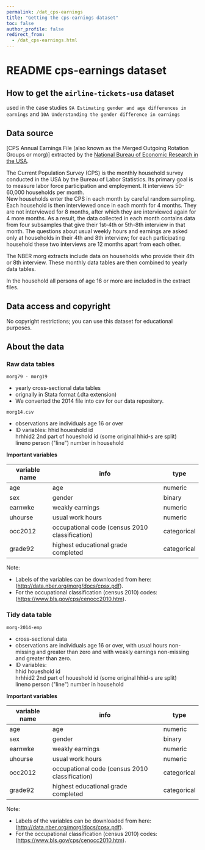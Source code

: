 ```yaml
---
permalink: /dat_cps-earnings
title: "Getting the cps-earnings dataset"
toc: false
author_profile: false
redirect_from:
  - /dat_cps-earnings.html
---
```


# README cps-earnings dataset  

## How to get the `airline-tickets-usa` dataset  

used in the case studies `9A Estimating gender and age differences in earnings` and `10A Understanding the gender difference in earnings`  

## Data source  

[CPS Annual Earnings File (also known as the Merged Outgoing Rotation Groups or morg)] extracted by the [National Bureau of Economic Research in the USA](http://www2.nber.org/data/morg.html).   

The Current Population Survey (CPS) is the monthly household survey conducted in the USA by the Bureau of Labor Statistics. Its primary goal is to measure labor force participation and employment. It interviews 50-60,000 households per month.  
New households enter the CPS in each month by careful random sampling. Each household is then interviewed once in each month for 4 months. They are not interviewed for 8 months, after which they are interviewed again for 4 more months. As a result, the data collected in each month contains data from four subsamples that give their 1st-4th or 5th-8th interview in that month. The questions about usual weekly hours and earnings are asked only at households in their 4th and 8th interview; for each participating household these two interviews are 12 months apart from each other.  

The NBER morg extracts include data on households who provide their 4th or 8th interview. These monthly data tables are then combined to yearly data tables.  

In the household all persons of age 16 or more are included in the extract files.  


## Data access and copyright  

No copyright restrictions; you can use this dataset for educational purposes.  



## About the data  


### Raw data tables  

`morg79 - morg19`  
* yearly cross-sectional data tables  
* orignally in Stata format (.dta extension)  
* We converted the 2014 file into csv for our data repository.  

 `morg14.csv`  
 * observations are individuals age 16 or over  
 * ID variables:
  	hhid 	houeshold id  
  	hrhhid2 2nd part of houeshold id (some original hhid-s are split)  
  	lineno  person ("line") number in household  

**Important variables**  

| variable name 	| info    	| type   	|
|---------------	|-----------------------	|--------	|  
|  age  |  age  |  numeric  |  
|  sex  |  gender  |  binary  |  
|  earnwke  |  weakly earnings  |  numeric  |  
|  uhourse  |  usual work hours  |  numeric  |  
|  occ2012  |  occupational code (census 2010 classification)  |  categorical  |  
|  grade92  |  highest educational grade completed  |  categorical  |  

Note:
* Labels of the variables can be downloaded from here:(http://data.nber.org/morg/docs/cpsx.pdf).  
* For the occupational classification (census 2010) codes:(https://www.bls.gov/cps/cenocc2010.htm).  

### Tidy data table  

`morg-2014-emp`  
* cross-sectional data  
* observations are individuals age 16 or over, with usual hours non-missing and greater than zero and with weakly earnings non-missing and greater than zero.  
* ID variables:  
	 	hhid 	houeshold id  
	 	hrhhid2 2nd part of houeshold id (some original hhid-s are split)  
	 	lineno  person ("line") number in household  

 **Important variables**  
 
| variable name 	| info    	| type   	|
|---------------	|-----------------------	|--------	|  
|  age  |  age  |  numeric  |  
|  sex  |  gender  |  binary  |  
|  earnwke  |  weakly earnings  |  numeric  |  
|  uhourse  |  usual work hours  |  numeric  |  
|  occ2012  |  occupational code (census 2010 classification)  |  categorical  |  
|  grade92  |  highest educational grade completed  |  categorical  |    

Note:
* Labels of the variables can be downloaded from here:(http://data.nber.org/morg/docs/cpsx.pdf).  
* For the occupational classification (census 2010) codes:(https://www.bls.gov/cps/cenocc2010.htm).  
